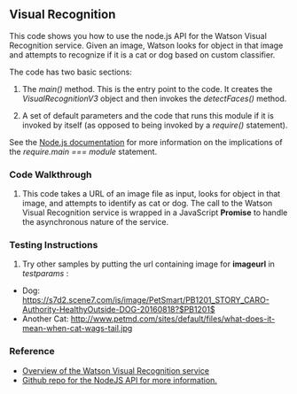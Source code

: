 ## Visual Recognition

This code shows you how to use the node.js API for the Watson Visual Recognition service. Given an image, Watson looks for 
object in that image and attempts to recognize if it is a cat or dog based on custom classifier.

The code has two basic sections: 

1. The *main()* method. This is the entry point to the code. It creates the *VisualRecognitionV3* object and then invokes 
the *detectFaces()* method.

2. A set of default parameters and the code that runs this module if it is invoked by itself (as opposed to being invoked 
by a *require()* statement).

See the [Node.js documentation](https://nodejs.org/api/modules.html#modules_accessing_the_main_module) for more information 
on the implications of the *require.main === module* statement.

### Code Walkthrough
1. This code takes a URL of an image file as input, looks for object in that image, and attempts to identify as cat or dog. 
The call to the Watson Visual Recognition service is wrapped in a JavaScript **Promise** to handle the asynchronous nature 
of the service.

### Testing Instructions

1. Try other samples by putting the url containing image for **imageurl** in *testparams* :
* Dog: https://s7d2.scene7.com/is/image/PetSmart/PB1201_STORY_CARO-Authority-HealthyOutside-DOG-20160818?$PB1201$
* Another Cat: http://www.petmd.com/sites/default/files/what-does-it-mean-when-cat-wags-tail.jpg

### Reference
* [Overview of the Watson Visual Recognition service](https://www.ibm.com/watson/developercloud/doc/visual-recognition/index.html)
* [Github repo for the NodeJS API for more information.](https://github.com/watson-developer-cloud/node-sdk)
    